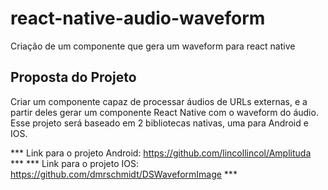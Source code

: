 # react-native-audio-waveform
Criação de um componente que gera um waveform para react native


## Proposta do Projeto
Criar um componente capaz de processar áudios de URLs externas, e a partir deles gerar um componente React Native com o waveform do áudio.
Esse projeto será baseado em 2 bibliotecas nativas, uma para Android e IOS.

*** Link para o projeto Android: https://github.com/lincollincol/Amplituda ***
*** Link para o projeto IOS: https://github.com/dmrschmidt/DSWaveformImage ***
